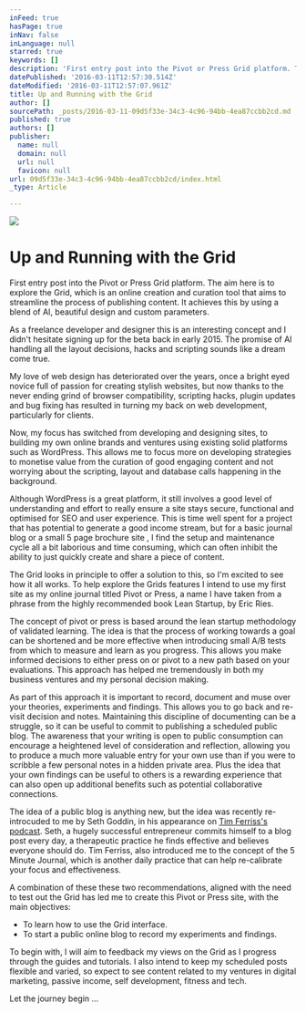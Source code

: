 ```yaml
---
inFeed: true
hasPage: true
inNav: false
inLanguage: null
starred: true
keywords: []
description: 'First entry post into the Pivot or Press Grid platform. The aim here is to explore the Grid, which is an online creation and curation tool that aims to streamline the process of publishing content. It achieves this by using a blend of AI, beautiful design and custom parameters.'
datePublished: '2016-03-11T12:57:30.514Z'
dateModified: '2016-03-11T12:57:07.961Z'
title: Up and Running with the Grid
author: []
sourcePath: _posts/2016-03-11-09d5f33e-34c3-4c96-94bb-4ea87ccbb2cd.md
published: true
authors: []
publisher:
  name: null
  domain: null
  url: null
  favicon: null
url: 09d5f33e-34c3-4c96-94bb-4ea87ccbb2cd/index.html
_type: Article

---
```

![](https://the-grid-user-content.s3-us-west-2.amazonaws.com/502a1be0-47c7-43cb-a297-edfe28ad563b.jpg)

# Up and Running with the Grid

First entry post into the Pivot or Press Grid platform. The aim here is to explore the Grid, which is an online creation and curation tool that aims to streamline the process of publishing content. It achieves this by using a blend of AI, beautiful design and custom parameters.

As a freelance developer and designer this is an interesting concept and I didn't hesitate signing up for the beta back in early 2015\. The promise of AI handling all the layout decisions, hacks and scripting sounds like a dream come true. 

My love of web design has deteriorated over the years, once a bright eyed novice full of passion for creating stylish websites, but now thanks to the never ending grind of browser compatibility, scripting hacks, plugin updates and bug fixing has resulted in turning my back on web development, particularly for clients.

Now, my focus has switched from developing and designing sites, to building my own online brands and ventures using existing solid platforms such as WordPress. This allows me to focus more on developing strategies to monetise value from the curation of good engaging content and not worrying about the scripting, layout and database calls happening in the background.

Although WordPress is a great platform, it still involves a good level of understanding and effort to really ensure a site stays secure, functional and optimised for SEO and user experience. This is time well spent for a project that has potential to generate a good income stream, but for a basic journal blog or a small 5 page brochure site , I find the setup and maintenance cycle all a bit laborious and time consuming, which can often inhibit the ability to just quickly create and share a piece of content.

The Grid looks in principle to offer a solution to this, so I'm excited to see how it all works. To help explore the Grids features I intend to use my first site as my online journal titled Pivot or Press, a name I have taken from a phrase from the highly recommended book Lean Startup, by Eric Ries.

The concept of pivot or press is based around the lean startup methodology of validated learning. The idea is that the process of working towards a goal can be shortened and be more effective when introducing small A/B tests from which to measure and learn as you progress. This allows you make informed decisions to either press on or pivot to a new path based on your evaluations. This approach has helped me tremendously in both my business ventures and my personal decision making.

As part of this approach it is important to record, document and muse over your theories, experiments and findings. This allows you to go back and re-visit decision and notes. Maintaining this discipline of documenting can be a struggle, so it can be useful to commit to publishing a scheduled public blog. The awareness that your writing is open to public consumption can encourage a heightened level of consideration and reflection, allowing you to produce a much more valuable entry for your own use than if you were to scribble a few personal notes in a hidden private area. Plus the idea that your own findings can be useful to others is a rewarding experience that can also open up additional benefits such as potential collaborative connections.

The idea of a public blog is anything new, but the idea was recently re-introcuded to me by Seth Goddin, in his appearance on [Tim Ferriss's podcast][0]. Seth, a hugely successful entrepreneur commits himself to a blog post every day, a therapeutic practice he finds effective and believes everyone should do. Tim Ferriss, also introduced me to the concept of the 5 Minute Journal, which is another daily practice that can help re-calibrate your focus and effectiveness. 

A combination of these these two recommendations, aligned with the need to test out the Grid has led me to create this Pivot or Press site, with the main objectives:

* To learn how to use the Grid interface.
* To start a public online blog to record my experiments and findings.

To begin with, I will aim to feedback my views on the Grid as I progress through the guides and tutorials. I also intend to keep my scheduled posts flexible and varied, so expect to see content related to my ventures in digital marketing, passive income, self development, fitness and tech.

Let the journey begin ...

[0]: http://fourhourworkweek.com/2016/02/10/seth-godin/